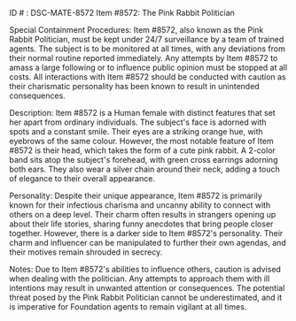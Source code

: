 ID # : DSC-MATE-8572
Item #8572: The Pink Rabbit Politician

Special Containment Procedures:
Item #8572, also known as the Pink Rabbit Politician, must be kept under 24/7 surveillance by a team of trained agents. The subject is to be monitored at all times, with any deviations from their normal routine reported immediately. Any attempts by Item #8572 to amass a large following or to influence public opinion must be stopped at all costs. All interactions with Item #8572 should be conducted with caution as their charismatic personality has been known to result in unintended consequences.

Description:
Item #8572 is a Human female with distinct features that set her apart from ordinary individuals. The subject's face is adorned with spots and a constant smile. Their eyes are a striking orange hue, with eyebrows of the same colour. However, the most notable feature of Item #8572 is their head, which takes the form of a cute pink rabbit. A 2-color band sits atop the subject's forehead, with green cross earrings adorning both ears. They also wear a silver chain around their neck, adding a touch of elegance to their overall appearance.

Personality:
Despite their unique appearance, Item #8572 is primarily known for their infectious charisma and uncanny ability to connect with others on a deep level. Their charm often results in strangers opening up about their life stories, sharing funny anecdotes that bring people closer together. However, there is a darker side to Item #8572's personality. Their charm and influencer can be manipulated to further their own agendas, and their motives remain shrouded in secrecy.

Notes:
Due to Item #8572's abilities to influence others, caution is advised when dealing with the politician. Any attempts to approach them with ill intentions may result in unwanted attention or consequences. The potential threat posed by the Pink Rabbit Politician cannot be underestimated, and it is imperative for Foundation agents to remain vigilant at all times.